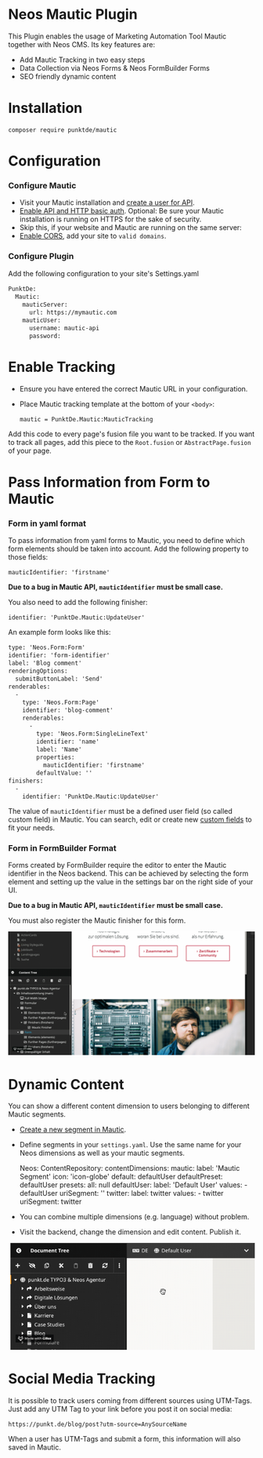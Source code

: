 Neos Mautic Plugin
====================

This Plugin enables the usage of Marketing Automation Tool Mautic together with Neos CMS. Its key features are:

- Add Mautic Tracking in two easy steps
- Data Collection via Neos Forms & Neos FormBuilder Forms
- SEO friendly dynamic content

# Installation

    composer require punktde/mautic 

# Configuration

### Configure Mautic

- Visit your Mautic installation and [create a user for API](https://mautic.com/help/users-and-roles/). 
- [Enable API and HTTP basic auth](https://mautic.com/help/api-quick-start/). Optional: Be sure your Mautic installation 
is running on HTTPS for the sake of security.
- Skip this, if your website and Mautic are running on the same server:
- [Enable CORS](https://mautic.com/help/getting-started-mautic-cloud/#4), add your site to `valid domains`.

### Configure Plugin

Add the following configuration to your site's Settings.yaml

    PunktDe:
      Mautic:
        mauticServer:
          url: https://mymautic.com
        mauticUser:
          username: mautic-api
          password: 
          
# Enable Tracking

- Ensure you have entered the correct Mautic URL in your configuration.
- Place Mautic tracking template at the bottom of your `<body>`:

  ```
  mautic = PunktDe.Mautic:MauticTracking
  ```
    
Add this code to every page's fusion file you want to be tracked. If you want to track all pages, add this 
piece to the `Root.fusion` or `AbstractPage.fusion` of your page.

# Pass Information from Form to Mautic

### Form in yaml format

To pass information from yaml forms to Mautic, you need to define which form elements should be taken into account.
Add the following property to those fields:   

    mauticIdentifier: 'firstname'
    
**Due to a bug in Mautic API, `mauticIdentifier` must be small case.**


You also need to add the following finisher:

    identifier: 'PunktDe.Mautic:UpdateUser'
    

An example form looks like this:

    type: 'Neos.Form:Form'
    identifier: 'form-identifier'
    label: 'Blog comment'
    renderingOptions:
      submitButtonLabel: 'Send'
    renderables:
      -
        type: 'Neos.Form:Page'
        identifier: 'blog-comment'
        renderables:
          -
            type: 'Neos.Form:SingleLineText'
            identifier: 'name'
            label: 'Name'
            properties:
              mauticIdentifier: 'firstname'
            defaultValue: ''
    finishers:
      -
        identifier: 'PunktDe.Mautic:UpdateUser'

The value of `mauticIdentifier` must be a defined user field (so called custom field) in Mautic. You can search, edit or create new
[custom fields](https://www.mautic.org/docs/en/contacts/manage_fields.html) to fit your needs. 



### Form in FormBuilder Format

Forms created by FormBuilder require the editor to enter the Mautic identifier in the Neos backend. This can be achieved by selecting
the form element and setting up the value in the settings bar on the right side of your UI. 

**Due to a bug in Mautic API, `mauticIdentifier` must be small case.**

You must also register the Mautic finisher for this form. 

![](ReadmeFiles/registerFinisher.gif)


# Dynamic Content

You can show a different content dimension to users belonging to different Mautic segments.

- [Create a new segment in Mautic](https://mautic.com/help/segments/).
- Define segments in your `settings.yaml`. Use the same name for your Neos dimensions as well as your mautic segments.


    Neos:
      ContentRepository:
        contentDimensions:
          mautic:
            label: 'Mautic Segment'
            icon: 'icon-globe'
            default: defaultUser
            defaultPreset: defaultUser
            presets:
              all: null
              defaultUser:
                label: 'Default User'
                values:
                  - defaultUser
                uriSegment: ''
              twitter:
                label: twitter
                values:
                  - twitter
                uriSegment: twitter

- You can combine multiple dimensions (e.g. language) without problem.
- Visit the backend, change the dimension and edit content. Publish it.  

![](ReadmeFiles/changeDimension.gif)

# Social Media Tracking

It is possible to track users coming from different sources using UTM-Tags. Just add any UTM Tag to your link before 
you post it on social media:

    https://punkt.de/blog/post?utm-source=AnySourceName
    
When a user has UTM-Tags and submit a form, this information will also saved in Mautic.
